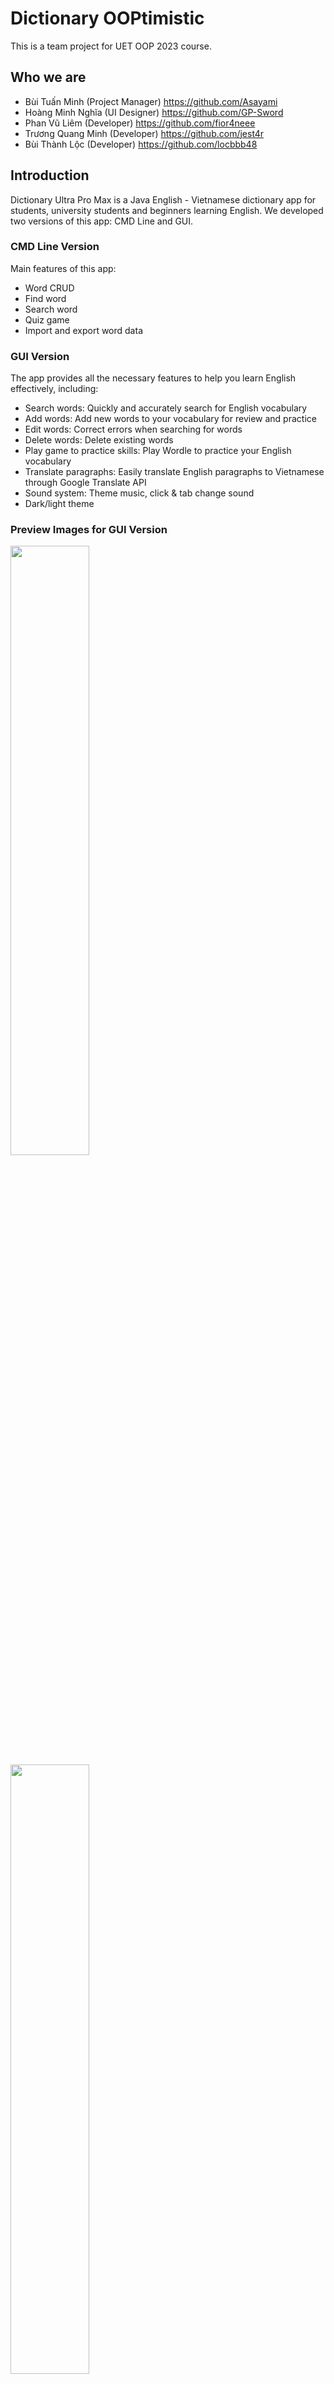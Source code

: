 # Dictionary OOPtimistic
This is a team project for UET OOP 2023 course.  

## Who we are
 - Bùi Tuấn Minh (Project Manager) <https://github.com/Asayami>
 - Hoàng Minh Nghĩa (UI Designer) <https://github.com/GP-Sword>
 - Phan Vũ Liêm (Developer) <https://github.com/fior4neee>
 - Trương Quang Minh (Developer) <https://github.com/jest4r>
 - Bùi Thành Lộc (Developer) <https://github.com/locbbb48>

## Introduction
Dictionary Ultra Pro Max is a Java English - Vietnamese dictionary app for students, university students and beginners learning English.
We developed two versions of this app: CMD Line and GUI. 

### CMD Line Version
Main features of this app:
 - Word CRUD
 - Find word
 - Search word
 - Quiz game
 - Import and export word data

### GUI Version
The app provides all the necessary features to help you learn English effectively, including:
 - Search words: Quickly and accurately search for English vocabulary
 - Add words: Add new words to your vocabulary for review and practice
 - Edit words: Correct errors when searching for words
 - Delete words: Delete existing words
 - Play game to practice skills: Play Wordle to practice your English vocabulary
 - Translate paragraphs: Easily translate English paragraphs to Vietnamese through Google Translate API
 - Sound system: Theme music, click & tab change sound
 - Dark/light theme

### Preview Images for GUI Version

<img src='https://github.com/Asayami/dictionary_ooptimisic/assets/98513911/3f3765dc-2919-4dbb-b74a-78d0c086aae9' width='50%'>

<img src='https://github.com/Asayami/dictionary_ooptimisic/assets/98513911/4e20c828-b10a-435c-8fe4-4405219dea79' width='50%'>

## Technologies
Technologies used in GUI version are:
 - Maven
 - Java FX
 - SQLite
 - CSS
 - Text To Speech

## Get started
After cloning, you should open folder CMDLine or GUI in Intellij or other IDE (should not open main folder).  
In GUI version, you may have to mark folder /src as Source, folder /views as Resource folder. You can check in Project Structure / Modules (Intellij).  
Start CMD Line version using Main, GUI using Start.  
